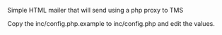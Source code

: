 Simple HTML mailer that will send using a php proxy to TMS

Copy the inc/config.php.example to inc/config.php and edit
the values.
